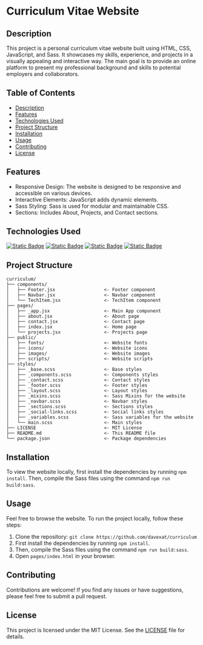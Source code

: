 # Curriculum Vitae Website

## Description

This project is a personal curriculum vitae website built using HTML, CSS, JavaScript, and Sass. It showcases my skills, experience, and projects in a visually appealing and interactive way. The main goal is to provide an online platform to present my professional background and skills to potential employers and collaborators.

## Table of Contents

- [Description](#description)
- [Features](#features)
- [Technologies Used](#technologies-used)
- [Project Structure](#project-structure)
- [Installation](#installation)
- [Usage](#usage)
- [Contributing](#contributing)
- [License](#license)

## Features

- Responsive Design: The website is designed to be responsive and accessible on various devices.
- Interactive Elements: JavaScript adds dynamic elements.
- Sass Styling: Sass is used for modular and maintainable CSS.
- Sections: Includes About, Projects, and Contact sections.

## Technologies Used

<a href="https://www.javascript.com/">![Static Badge](https://img.shields.io/badge/JavaScript-black?style=for-the-badge&logo=javascript&logoColor=white&logoSize=auto&labelColor=%23d8c108)</a>
<a href="https://www.w3.org/html/">![Static Badge](https://img.shields.io/badge/HTML-black?style=for-the-badge&logo=html5&logoColor=white&logoSize=auto&labelColor=%23E34F26)</a>
<a href="https://www.w3.org/Style/CSS/">![Static Badge](https://img.shields.io/badge/CSS-black?style=for-the-badge&logo=css&logoColor=white&logoSize=auto&labelColor=%23663399)</a>
<a href="https://sass-lang.com/">![Static Badge](https://img.shields.io/badge/Sass-black?style=for-the-badge&logo=sass&logoColor=white&logoSize=auto&labelColor=%23CC6699)</a>

## Project Structure

```
curriculum/
├── components/
│   ├── Footer.jsx                  <- Footer component
│   ├── Navbar.jsx                  <- Navbar component
│   └── TechItem.jsx                <- TechItem component
├── pages/
│   ├── _app.jsx                    <- Main App component
│   ├── about.jsx                   <- About page
│   ├── contact.jsx                 <- Contact page
│   ├── index.jsx                   <- Home page
│   └── projects.jsx                <- Projects page
├── public/
│   ├── fonts/                      <- Website fonts
│   ├── icons/                      <- Website icons
│   ├── images/                     <- Website images
│   ├── scripts/                    <- Website scripts
├── styles/
│   ├── _base.scss                  <- Base styles
│   ├── _components.scss            <- Components styles
│   ├── _contact.scss               <- Contact styles
│   ├── _footer.scss                <- Footer styles
│   ├── _layout.scss                <- Layout styles
│   ├── _mixins.scss                <- Sass Mixins for the website
│   ├── _navbar.scss                <- Navbar styles
│   ├── _sections.scss              <- Sections styles
│   ├── _social-links.scss          <- Social links styles
│   ├── _variables.scss             <- Sass variables for the website
│   └── main.scss                   <- Main styles
├── LICENSE                         <- MIT License
├── README.md                       <- This README file
└── package.json                    <- Package dependencies
```

## Installation

To view the website locally, first install the dependencies by running `npm install`. Then, compile the Sass files using the command `npm run build:sass`.

## Usage

Feel free to browse the website. To run the project locally, follow these steps:

1.  Clone the repository: `git clone https://github.com/davexat/curriculum`
2.  First install the dependencies by running `npm install`.
3.  Then, compile the Sass files using the command `npm run build:sass`.
4.  Open `pages/index.html` in your browser.

## Contributing

Contributions are welcome! If you find any issues or have suggestions, please feel free to submit a pull request.

## License

This project is licensed under the MIT License. See the [LICENSE](LICENSE) file for details.
